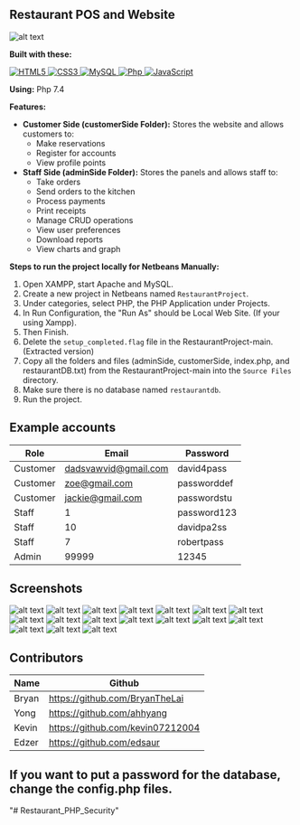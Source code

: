 ## Restaurant POS and Website

![alt text](https://github.com/Brynlai/RestaurantProject/blob/main/RestaurantProjectImages/homehomepage.png?raw=true)

**Built with these:** 
<p align="left">
   <a href="#">
      <img alt="HTML5" src="https://img.shields.io/badge/html5%20-%23E34F26.svg?&style=for-the-badge&logo=html5&logoColor=white"/>
      <img alt="CSS3" src="https://img.shields.io/badge/css3%20-%231572B6.svg?&style=for-the-badge&logo=css3&logoColor=white"/>
      <img alt="MySQL" src="https://img.shields.io/badge/mysql-%2300f.svg?&style=for-the-badge&logo=mysql&logoColor=white"/>
      <img alt="Php" src="https://img.shields.io/badge/php-474a8a?style=for-the-badge&logo=php&logoColor=white" />
      <img alt="JavaScript" src="https://img.shields.io/badge/javascript%20-%23F7DF1E.svg?&style=for-the-badge&logo=javascript&logoColor=black"/>
   </a>
</p>

**Using:** Php 7.4

**Features:**
* **Customer Side (customerSide Folder):** Stores the website and allows customers to:
    * Make reservations
    * Register for accounts
    * View profile points
* **Staff Side (adminSide Folder):** Stores the panels and allows staff to:
    * Take orders
    * Send orders to the kitchen
    * Process payments
    * Print receipts
    * Manage CRUD operations
    * View user preferences
    * Download reports
    * View charts and graph



**Steps to run the project locally for Netbeans Manually:**

1. Open XAMPP, start Apache and MySQL.
2. Create a new project in Netbeans named `RestaurantProject`.
3. Under categories, select PHP, the PHP Application under Projects.
4. In Run Configuration, the "Run As" should be Local Web Site. (If your using Xampp).
5. Then Finish.
6. Delete the `setup_completed.flag` file in the RestaurantProject-main. (Extracted version)
7. Copy all the folders and files (adminSide, customerSide, index.php, and restaurantDB.txt) from the RestaurantProject-main into the `Source Files` directory.
8. Make sure there is no database named `restaurantdb`.
9. Run the project.

## Example accounts

| Role | Email | Password |
|---|---|---|
| Customer | dadsvawvid@gmail.com | david4pass |
| Customer | zoe@gmail.com | passworddef |
| Customer | jackie@gmail.com | passwordstu |
| Staff | 1 | password123 |
| Staff | 10 | davidpa2ss |
| Staff | 7 | robertpass |
| Admin | 99999 | 12345 |

## Screenshots
![alt text](https://github.com/Brynlai/RestaurantProject/blob/main/RestaurantProjectImages/homehomepage.png?raw=true)
![alt text](https://github.com/Brynlai/RestaurantProject/blob/main/RestaurantProjectImages/register.png?raw=true)
![alt text](https://github.com/Brynlai/RestaurantProject/blob/main/RestaurantProjectImages/Login.png?raw=true)
![alt text](https://github.com/Brynlai/RestaurantProject/blob/main/RestaurantProjectImages/homepageloggedin.png?raw=true)
![alt text](https://github.com/Brynlai/RestaurantProject/blob/main/RestaurantProjectImages/reservation.png?raw=true)
![alt text](https://github.com/Brynlai/RestaurantProject/blob/main/RestaurantProjectImages/stafflogin.png?raw=true)
![alt text](https://github.com/Brynlai/RestaurantProject/blob/main/RestaurantProjectImages/postable.png?raw=true)
![alt text](https://github.com/Brynlai/RestaurantProject/blob/main/RestaurantProjectImages/orderitembeforepay.png?raw=true)
![alt text](https://github.com/Brynlai/RestaurantProject/blob/main/RestaurantProjectImages/addmemberidandreservationid.png?raw=true)
![alt text](https://github.com/Brynlai/RestaurantProject/blob/main/RestaurantProjectImages/cashpaid.png?raw=true)
![alt text](https://github.com/Brynlai/RestaurantProject/blob/main/RestaurantProjectImages/cardpayment.png?raw=true)
![alt text](https://github.com/Brynlai/RestaurantProject/blob/main/RestaurantProjectImages/billdpanel.png?raw=true)
![alt text](https://github.com/Brynlai/RestaurantProject/blob/main/RestaurantProjectImages/tablepanel.png?raw=true)
![alt text](https://github.com/Brynlai/RestaurantProject/blob/main/RestaurantProjectImages/kitchenpanel.png?raw=true)
![alt text](https://github.com/Brynlai/RestaurantProject/blob/main/RestaurantProjectImages/salespanel.png?raw=true)
![alt text](https://github.com/Brynlai/RestaurantProject/blob/main/RestaurantProjectImages/statisticspanel.png?raw=true)
![alt text](https://github.com/Brynlai/RestaurantProject/blob/main/RestaurantProjectImages/profilespanel.png?raw=true)



## Contributors

| Name | Github |
|---|---|
| Bryan | https://github.com/BryanTheLai |
| Yong | https://github.com/ahhyang |
| Kevin | https://github.com/kevin07212004 |
| Edzer | https://github.com/edsaur |

## If you want to put a password for the database, change the config.php files.

"# Restaurant_PHP_Security" 
